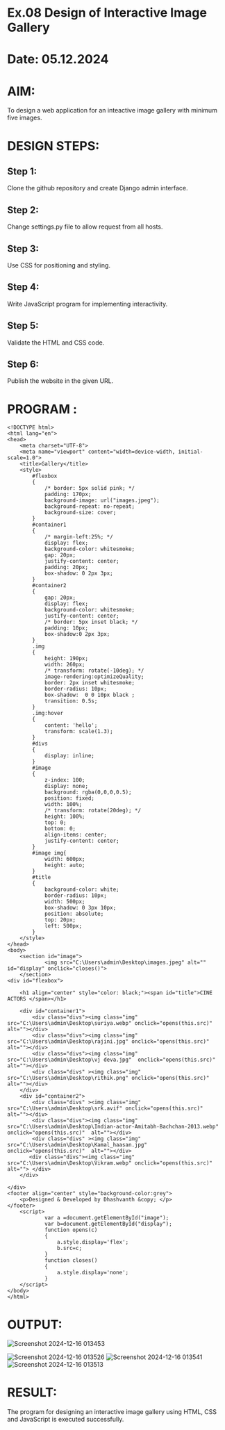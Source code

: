 # Ex.08 Design of Interactive Image Gallery
# Date: 05.12.2024
# AIM:
To design a web application for an inteactive image gallery with minimum five images.

# DESIGN STEPS:
## Step 1:
Clone the github repository and create Django admin interface.

## Step 2:
Change settings.py file to allow request from all hosts.

## Step 3:
Use CSS for positioning and styling.

## Step 4:
Write JavaScript program for implementing interactivity.

## Step 5:
Validate the HTML and CSS code.

## Step 6:
Publish the website in the given URL.

# PROGRAM :
```
<!DOCTYPE html>
<html lang="en">
<head>
    <meta charset="UTF-8">
    <meta name="viewport" content="width=device-width, initial-scale=1.0">
    <title>Gallery</title>
    <style>
        #flexbox
        {
            /* border: 5px solid pink; */
            padding: 170px;
            background-image: url("images.jpeg");
            background-repeat: no-repeat;
            background-size: cover;
        }
        #container1
        {
            /* margin-left:25%; */
            display: flex;
            background-color: whitesmoke; 
            gap: 20px;
            justify-content: center;
            padding: 20px;
            box-shadow: 0 2px 3px;
        }
        #container2
        {
            gap: 20px;
            display: flex;
            background-color: whitesmoke; 
            justify-content: center;
            /* border: 5px inset black; */
            padding: 10px;
            box-shadow:0 2px 3px;
        }
        .img
        {
            height: 190px;
            width: 260px;
            /* transform: rotate(-10deg); */
            image-rendering:optimizeQuality;    
            border: 2px inset whitesmoke;    
            border-radius: 10px;
            box-shadow:  0 0 10px black ;
            transition: 0.5s;
        }
        .img:hover
        {
            content: 'hello';
            transform: scale(1.3);
        }
        #divs
        {
            display: inline;
        }
        #image
        {
            z-index: 100;
            display: none;
            background: rgba(0,0,0,0.5);
            position: fixed;
            width: 100%;
            /* transform: rotate(20deg); */
            height: 100%;
            top: 0;
            bottom: 0;
            align-items: center;
            justify-content: center;    
        }
        #image img{
            width: 600px;
            height: auto;
        }
        #title
        {
            background-color: white;
            border-radius: 10px;
            width: 500px;
            box-shadow: 0 3px 10px;
            position: absolute;
            top: 20px;
            left: 500px;
        }
    </style>
</head>
<body>
    <section id="image">
            <img src="C:\Users\admin\Desktop\images.jpeg" alt="" id="display" onclick="closes()">
    </section>
<div id="flexbox">

    <h1 align="center" style="color: black;"><span id="title">CINE ACTORS </span></h1>

    <div id="container1">
        <div class="divs"><img class="img" src="C:\Users\admin\Desktop\suriya.webp" onclick="opens(this.src)" alt=""></div>
        <div class="divs"><img class="img" src="C:\Users\admin\Desktop\rajini.jpg" onclick="opens(this.src)"   alt=""></div>
        <div class="divs"><img class="img" src="C:\Users\admin\Desktop\vj deva.jpg"  onclick="opens(this.src)"  alt=""></div>
        <div class="divs" ><img class="img" src="C:\Users\admin\Desktop\rithik.png" onclick="opens(this.src)"   alt=""></div>
    </div>
    <div id="container2">
        <div class="divs" ><img class="img" src="C:\Users\admin\Desktop\srk.avif" onclick="opens(this.src)"  alt=""></div>
        <div class="divs"><img class="img" src="C:\Users\admin\Desktop\Indian-actor-Amitabh-Bachchan-2013.webp" onclick="opens(this.src)"  alt=""></div>
        <div class="divs" ><img class="img" src="C:\Users\admin\Desktop\Kamal_haasan.jpg" onclick="opens(this.src)"  alt=""></div>
       <div class="divs"><img class="img" src="C:\Users\admin\Desktop\Vikram.webp" onclick="opens(this.src)"  alt=""> </div>
    </div>
    
</div>
<footer align="center" style="background-color:grey">
    <p>Designed & Developed by Dhashvanth &copy; </p>
</footer>
    <script>
            var a =document.getElementById("image");
            var b=document.getElementById("display");
            function opens(c)
            {
                a.style.display='flex';
                b.src=c;
            }
            function closes()
            {
                a.style.display='none';
            }
    </script>
</body>
</html>
```
# OUTPUT:
![Screenshot 2024-12-16 013453](https://github.com/user-attachments/assets/2c526770-1fcc-440d-84a8-db6ed963916f)

![Screenshot 2024-12-16 013526](https://github.com/user-attachments/assets/6ae2f87e-198d-489d-8f56-55d3ac6d2a79)
![Screenshot 2024-12-16 013541](https://github.com/user-attachments/assets/3e999dc5-f34d-487c-ab21-c26db2ea2236)
![Screenshot 2024-12-16 013513](https://github.com/user-attachments/assets/6e194f8f-1e63-4e94-9e98-a793f36b20e2)



# RESULT:
The program for designing an interactive image gallery using HTML, CSS and JavaScript is executed successfully.
